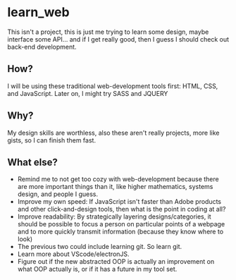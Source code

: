 # learn_web
This isn't a project, this is just me trying to learn some design, maybe interface some API... and if I get really good, then I guess I should check out back-end development.

## How?
I will be using these traditional web-development tools first: HTML, CSS, and JavaScript.
Later on, I might try SASS and JQUERY

## Why?
My design skills are worthless, also these aren't really projects, more like gists, so I can finish them fast.

## What else?
- Remind me to not get too cozy with web-development because there are more important things than it, like higher mathematics, systems design, and people I guess.
- Improve my own speed: If JavaScript isn't faster than Adobe products and other click-and-design tools, then what is the point in coding at all?
- Improve readability: By strategically layering designs/categories, it should be possible to focus a person on particular points of a webpage and to more quickly transmit information (because they know where to look)
- The previous two could include learning git. So learn git.
- Learn more about VScode/electronJS.
- Figure out if the new abstracted OOP is actually an improvement on what OOP actually is, or if it has a future in my tool set.